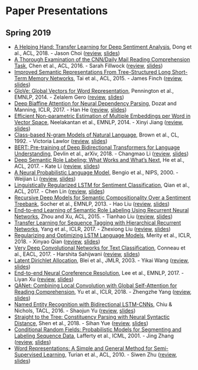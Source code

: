 # Paper Presentations

## Spring 2019

* [A Helping Hand: Transfer Learning for Deep Sentiment Analysis](http://aclweb.org/anthology/P18-1235), Dong et al., ACL, 2018. - Jason Choi ([review](https://drive.google.com/open?id=1ugBXmPdwC4gqTYVItGFcOaQ_KAtqioGe), [slides](https://drive.google.com/open?id=1OObNaayw76bdMEiW-VUEj1qXohBv32QH))
* [A Thorough Examination of the CNN/Daily Mail Reading Comprehension Task](https://www.aclweb.org/anthology/P16-1223), Chen et al., ACL, 2016. - Sarah Fillwock ([review](https://drive.google.com/open?id=1mhNOCu7CQm0EsNy1h27w4peHcLVSRpjR), [slides](https://drive.google.com/open?id=1yg0XIWvpreQruA426HPOKZRP3I6lFdG5))
* [Improved Semantic Representations From Tree-Structured Long Short-Term Memory Networks](https://www.aclweb.org/anthology/P15-1150), Tai et al., ACL, 2015. - James Finch ([review](https://drive.google.com/open?id=1k4dTf12prGkGyviZkmtunvrJr1aO8eWe), [slides](https://drive.google.com/open?id=1iv0NdchtHCHu_ID3N6EheM7wCqhXU7yj))
* [GloVe: Global Vectors for Word Representation](https://www.aclweb.org/anthology/D14-1162), Pennington et al., EMNLP, 2014. - Zelalem Gero ([review](https://drive.google.com/open?id=1HACev8YQWAqZhnIGfYsWi6txsS2BfUjj), [slides](https://drive.google.com/open?id=1PRP-srMCx08P_8GvGXCRUUWNLhJedOoT))
* [Deep Biaffine Attention for Neural Dependency Parsing](https://arxiv.org/abs/1611.01734), Dozat and Manning, ICLR, 2017. - Han He ([review](https://drive.google.com/open?id=18qnbbjhLf4Bi97xBZRcxCLn3S4DSkg-L), [slides](https://drive.google.com/open?id=14NV3xxEiJYN3uzk2LyY0FQ8KmBQFXrrc))
* [Efficient Non-parametric Estimation of Multiple Embeddings per Word in Vector Space](https://aclweb.org/anthology/D14-1113), Neelakantan et al., EMNLP, 2014. - Xinyi Jiang ([review](https://drive.google.com/open?id=1cNjLxZ35snCCN7gLwNPSeBo_Sqt8uCGh), [slides](https://drive.google.com/open?id=1nNKzEwQ08Ir4im2ABkV_o09asUQ88TMb))
* [Class-based N-gram Models of Natural Language](http://aclweb.org/anthology/J92-4003), Brown et al., CL, 1992. - Victoria Lawlor ([review](https://drive.google.com/open?id=1i8PHXsSA8bbvz4tIIZBd0QTO06KtzeE0), [slides](https://drive.google.com/open?id=1ZQE9snt0y4Z4O7Wlqy1ftZxe4q476DbZ))
* [BERT: Pre-training of Deep Bidirectional Transformers for Language Understanding](https://arxiv.org/abs/1810.04805), Devlin et al., arXiv, 2018. - Changmao Li ([review](https://drive.google.com/open?id=1XKzZjIVAugghTPnoCnX7_k5jQwyS--Bi), [slides](https://drive.google.com/open?id=1edsoL2HqPL3J7LbuzOCN6Y99szaGt_jB))
* [Deep Semantic Role Labeling: What Works and What’s Next](http://aclweb.org/anthology/P17-1044), He et al., ACL, 2017. - Kate Li ([review](), [slides]())
* [A Neural Probabilistic Language Model](https://papers.nips.cc/paper/1839-a-neural-probabilistic-language-model.pdf), Bengio et al., NIPS, 2000. - Weijian Li ([review](https://drive.google.com/open?id=1SeusVCrwSNc5BySBt6LqHMFYr54z7ZAt), [slides](https://drive.google.com/open?id=18gzJOLsraLUTn621hmut6_ZHfK_oOuRt))
* [Linguistically Regularized LSTM for Sentiment Classification](http://www.aclweb.org/anthology/P17-1154), Qian et al., ACL, 2017. - Chen Lin ([review](https://drive.google.com/open?id=1zFtJbb_M5qfOQiesI42gTgdld7BzGr2T), [slides](https://drive.google.com/open?id=1JCQkKIL_mww1B5mAjy2SQJy4q6s2S2lu))
* [Recursive Deep Models for Semantic Compositionality Over a Sentiment Treebank](http://aclweb.org/anthology/D13-1170), Socher et al., EMNLP, 2013. - Hao Liu ([review](https://drive.google.com/open?id=1gYXNhzfWOL6XsIaKA4BGDslthgr5gkCS), [slides](https://drive.google.com/open?id=1s1a7Simbm4i8NwcDFw2JPV6hwyBf1XFx))
* [End-to-end Learning of Semantic Role Labeling Using Recurrent Neural Networks](http://aclweb.org/anthology/P15-1109), Zhou and Xu, ACL, 2015. - Tianhao Liu ([review](https://drive.google.com/open?id=10SzZTR4k0hjGTUeTo-t2RQNuOJnApvxh), [slides](https://drive.google.com/open?id=1LlFea7RAlr3Vb1m2dQGeqlMcNyF64On0))
* [Transfer Learning for Sequence Tagging with Hierarchical Recurrent Networks](https://arxiv.org/abs/1703.06345), Yang et al., ICLR, 2017. - Zhexiong Liu ([review](https://drive.google.com/open?id=1Tpwtj6skVF4W3OUA28rluIykkmkODi7Y), [slides](https://drive.google.com/open?id=1IwglsdBOcbsttlSf5RG0JH9A30TrQ51l))
* [Regularizing and Optimizing LSTM Language Models](https://openreview.net/pdf?id=SyyGPP0TZ), Merity et al., ICLR, 2018. - Xinyao Qian ([review](https://drive.google.com/open?id=1N-y-IfOFXsqyW6TPuQHifGpM8gyWrwho), [slides](https://drive.google.com/open?id=1Cxwya3x8s1kDzrHendHvKNh6vHyZCTV-))
* [Very Deep Convolutional Networks for Text Classification](http://www.aclweb.org/anthology/E17-1104), Conneau et al., EACL, 2017. - Harshita Sahijwani ([review](https://drive.google.com/open?id=1cCSP8wO1RC-_DAPFnIFuWAK6Jxeflehb), [slides](https://drive.google.com/open?id=1mExZaq4AjvPEcCRDROLij0nxFjLtkCSo))
* [Latent Dirichlet Allocation](http://jmlr.csail.mit.edu/papers/v3/blei03a.html), Blei et al., JMLR, 2003. - Yikai Wang ([review](https://drive.google.com/open?id=1Itc11T3O_sc9NjkUZAM8AIkvAtuhQeXf), [slides](https://drive.google.com/open?id=1PjA8rnKcuRP24JQ9OSMYUcSQwUAJuMde))
* [End-to-end Neural Coreference Resolution](https://www.aclweb.org/anthology/D17-1018), Lee et al., EMNLP, 2017. - Liyan Xu ([review](https://drive.google.com/open?id=1hYzyavBN8pqK4zSof1prGSert18xcNEU), [slides](https://drive.google.com/open?id=1czClhBKKilfXosOU_dmv6zc_vFGzgKKL))
* [QANet: Combining Local Convolution with Global Self-Attention for Reading Comprehension](https://arxiv.org/abs/1804.09541), Yu et al., ICLR, 2018. - Zhengzhe Yang ([review](https://drive.google.com/open?id=1mndfur3bwCDIi2sMKA8d-0I9gMVKDNY2), [slides](https://drive.google.com/open?id=1KlYXiLPYn4Lim2QCkxllb0k3vmP6QiKw))
* [Named Entity Recognition with Bidirectional LSTM-CNNs](https://www.aclweb.org/anthology/Q16-1026), Chiu & Nichols, TACL, 2016. - Shaojun Yu ([review](https://drive.google.com/open?id=1lKKRmey5ECVINa656nee4-KF1Agv8O_Y), [slides](https://drive.google.com/open?id=1pGoMmHbM7AC80ryt5t7lS3YQ0Cdsue9P))
* [Straight to the Tree: Constituency Parsing with Neural Syntactic Distance](http://aclweb.org/anthology/P18-1108), Shen et al., 2018. - Sihan Yue ([review](https://drive.google.com/open?id=1LqQBobBOGkkmO8DrbUy755SjTsZo1D4J), [slides](https://drive.google.com/open?id=1criHa7GH_V-Yhsd2wcLdGJT2GsiZPjRc))
* [Conditional Random Fields: Probabilistic Models for Segmenting and Labeling Sequence Data](https://repository.upenn.edu/cgi/viewcontent.cgi?article=1162&context=cis_papers), Lafferty et al., ICML, 2001. - Jing Zhang ([review](https://drive.google.com/open?id=1S3iC4D88w0Z9lvDwAxIWmxv59JpEwnO5), [slides](https://drive.google.com/open?id=1RgNuWLvWnoZQZnLLWdtC8F_yqcSHmNa6))
* [Word Representations: A Simple and General Method for Semi-Supervised Learning](http://www.aclweb.org/anthology/P10-1040), Turian et al., ACL, 2010. - Siwen Zhu ([review](https://drive.google.com/open?id=1VRUSx-xy4e8qikW6sC6YMWpxmEM0Bmdt), [slides](https://drive.google.com/open?id=1zabrpmYaYI2CWdiF4ihyfM4jlC1bPRs4))